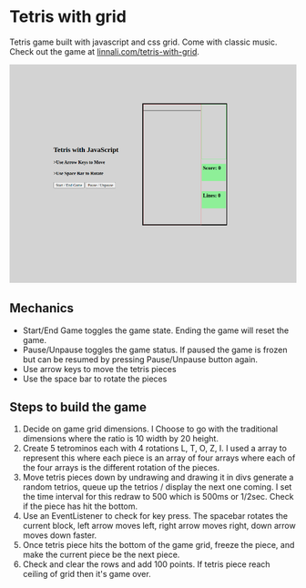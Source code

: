 # Tetris with grid

Tetris game built with javascript and css grid. Come with classic music. Check out the game at [linnali.com/tetris-with-grid](https://linnali.com/tetris-with-grid/).

![screenshot of tetris with grid](/Screenshot%20from%202021-04-03%2012-35-55.png)

## Mechanics

- Start/End Game toggles the game state. Ending the game will reset the game.
- Pause/Unpause toggles the game status. If paused the game is frozen but can be resumed by pressing Pause/Unpause button again.
- Use arrow keys to move the tetris pieces
- Use the space bar to rotate the pieces

## Steps to build the game

1. Decide on game grid dimensions. I Choose to go with the traditional dimensions where the ratio is 10 width by 20 height.
2. Create 5 tetrominos each with 4 rotations
   L, T, O, Z, I. I used a array to represent this where each piece is an array of four arrays where each of the four arrays is the different rotation of the pieces.
3. Move tetris pieces down by undrawing and drawing it in divs
   generate a random tetrios, queue up the tetrios / display the next one coming. I set the time interval for this redraw to 500 which is 500ms or 1/2sec. Check if the piece has hit the bottom.
4. Use an EventListener to check for key press. The spacebar rotates the current block, left arrow moves left, right arrow moves right, down arrow moves down faster.
5. Once tetris piece hits the bottom of the game grid, freeze the piece, and make the current piece be the next piece.
6. Check and clear the rows and add 100 points. If tetris piece reach ceiling of grid then it's game over.
